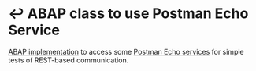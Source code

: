 # ↩️ ABAP class to use Postman Echo Service
[ABAP implementation](/src/zcl_postman_echo.clas.abap) to access some [Postman Echo services](https://postman-echo.com) for simple tests of REST-based communication. 
